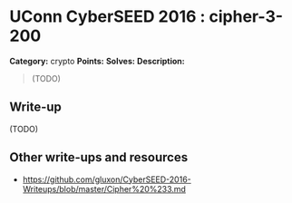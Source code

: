 # UConn CyberSEED 2016 : cipher-3-200

**Category:** crypto
**Points:**
**Solves:**
**Description:**

> (TODO)

## Write-up

(TODO)

## Other write-ups and resources

* https://github.com/gluxon/CyberSEED-2016-Writeups/blob/master/Cipher%20%233.md
